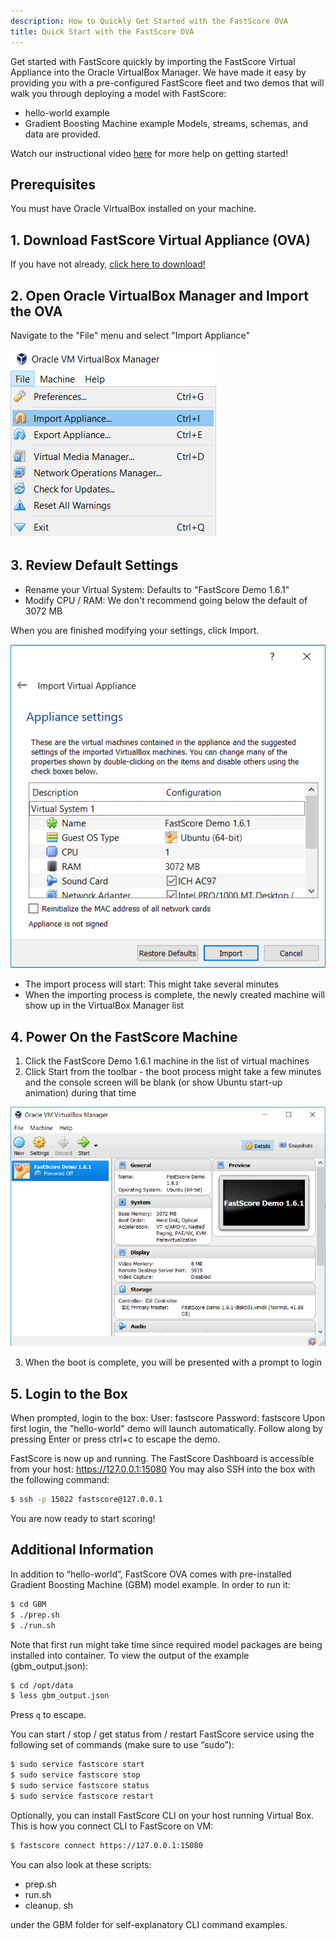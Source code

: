 ```yaml
---
description: How to Quickly Get Started with the FastScore OVA
title: Quick Start with the FastScore OVA
---
```


Get started with FastScore quickly by importing the FastScore Virtual Appliance into the Oracle VirtualBox Manager. We have made it easy by providing you with a pre-configured FastScore fleet and two demos that will walk you through deploying a model with FastScore:

* hello-world example
* Gradient Boosting Machine example
Models, streams, schemas, and data are provided. 

Watch our instructional video [here](http://docs.opendatagroup.com/docs/product-videos#faststart-with-fastscore-instructional-video) for more help on getting started!

## Prerequisites

You must have Oracle VirtualBox installed on your machine.

## 1. Download FastScore Virtual Appliance (OVA)
  
If you have not already, [click here to download!](http://www.opendatagroup.com/evaluate-fastscore "FastScore OVA")

## 2. Open Oracle VirtualBox Manager and Import the OVA
  
Navigate to the "File" menu and select "Import Appliance"

![OVA Image](images/OVA1.png)

## 3. Review Default Settings

* Rename your Virtual System: Defaults to "FastScore Demo 1.6.1"
* Modify CPU / RAM: We don't recommend going below the default of 3072 MB

When you are finished modifying your settings, click Import.

![OVA Image](images/OVA2.png)

* The import process will start: This might take several minutes
* When the importing process is complete, the newly created machine will show up in the VirtualBox Manager list

## 4. Power On the FastScore Machine

1. Click the FastScore Demo 1.6.1 machine in the list of virtual machines
2. Click Start from the toolbar - the boot process might take a few minutes and the console screen will be blank (or show Ubuntu start-up animation) during that time

![OVA Image](images/OVA3.png)

3. When the boot is complete, you will be presented with a prompt to login

## 5. Login to the Box

When prompted, login to the box:
User: fastscore
Password: fastscore
Upon first login, the "hello-world" demo will launch automatically. Follow along by pressing Enter or press ctrl+c to escape the demo.

FastScore is now up and running. 
The FastScore Dashboard is accessible from your host: https://127.0.0.1:15080
You may also SSH into the box with the following command:

``` bash
$ ssh -p 15022 fastscore@127.0.0.1
```

You are now ready to start scoring!

## Additional Information

In addition to “hello-world”, FastScore OVA comes with pre-installed Gradient Boosting Machine (GBM) model example. In order to run it: 

``` bash
$ cd GBM
$ ./prep.sh
$ ./run.sh
```

Note that first run might take time since required model packages are being installed into container. To view the output of the example (gbm_output.json):

``` bash
$ cd /opt/data
$ less gbm_output.json
```

Press `q` to escape.

You can start / stop / get status from / restart FastScore service using the following set of commands (make sure to use “sudo”): 

``` bash
$ sudo service fastscore start 
$ sudo service fastscore stop 
$ sudo service fastscore status 
$ sudo service fastscore restart
```

Optionally, you can install FastScore CLI on your host running Virtual Box. This is how you connect CLI to FastScore on VM:

``` bash
$ fastscore connect https://127.0.0.1:15080
```

You can also look at these scripts:

* prep.sh 
* run.sh 
* cleanup. sh 

under the GBM folder for self-explanatory CLI command examples.

